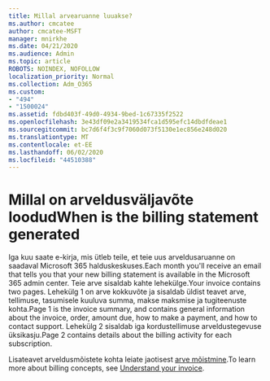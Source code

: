 ```yaml
---
title: Millal arvearuanne luuakse?
ms.author: cmcatee
author: cmcatee-MSFT
manager: mnirkhe
ms.date: 04/21/2020
ms.audience: Admin
ms.topic: article
ROBOTS: NOINDEX, NOFOLLOW
localization_priority: Normal
ms.collection: Adm_O365
ms.custom:
- "494"
- "1500024"
ms.assetid: fdbd403f-49d0-4934-9bed-1c67335f2522
ms.openlocfilehash: 3e43df09e2a3419534fca1d595efc14dbdfdeae1
ms.sourcegitcommit: bc7d6f4f3c9f7060d073f5130e1ec856e248d020
ms.translationtype: MT
ms.contentlocale: et-EE
ms.lasthandoff: 06/02/2020
ms.locfileid: "44510388"
---
```

# <a name="when-is-the-billing-statement-generated"></a><span data-ttu-id="e08a7-102">Millal on arveldusväljavõte loodud</span><span class="sxs-lookup"><span data-stu-id="e08a7-102">When is the billing statement generated</span></span>

<span data-ttu-id="e08a7-103">Iga kuu saate e-kirja, mis ütleb teile, et teie uus arveldusaruanne on saadaval Microsoft 365 halduskeskuses.</span><span class="sxs-lookup"><span data-stu-id="e08a7-103">Each month you'll receive an email that tells you that your new billing statement is available in the Microsoft 365 admin center.</span></span> <span data-ttu-id="e08a7-104">Teie arve sisaldab kahte lehekülge.</span><span class="sxs-lookup"><span data-stu-id="e08a7-104">Your invoice contains two pages.</span></span> <span data-ttu-id="e08a7-105">Lehekülg 1 on arve kokkuvõte ja sisaldab üldist teavet arve, tellimuse, tasumisele kuuluva summa, makse maksmise ja tugiteenuste kohta.</span><span class="sxs-lookup"><span data-stu-id="e08a7-105">Page 1 is the invoice summary, and contains general information about the invoice, order, amount due, how to make a payment, and how to contact support.</span></span> <span data-ttu-id="e08a7-106">Lehekülg 2 sisaldab iga kordustellimuse arveldustegevuse üksikasju.</span><span class="sxs-lookup"><span data-stu-id="e08a7-106">Page 2 contains details about the billing activity for each subscription.</span></span>
  
<span data-ttu-id="e08a7-107">Lisateavet arveldusmõistete kohta leiate jaotisest [arve mõistmine](https://docs.microsoft.com/microsoft-365/commerce/billing-and-payments/understand-your-invoice2).</span><span class="sxs-lookup"><span data-stu-id="e08a7-107">To learn more about billing concepts, see [Understand your invoice](https://docs.microsoft.com/microsoft-365/commerce/billing-and-payments/understand-your-invoice2).</span></span>